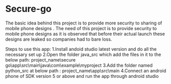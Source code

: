 # Secure-go
The basic idea behind this project is to provide more security to sharing of mobile phone designs . The need of this project is to provide security to mobile phone designs as it is observed that before their actual launch these designs are leaked so companies had to bare loss.

Steps to use this app:
1.Install andoid studio latest version and do all the necessary set up
2.Open the folder java_src which add the files in it to the  below path:
   project_name\secure go\app\src\main\java\com\example\myproject
3.Add the folder named python_src at below path :
  project_name\app\src\main
4.Connect an android phone of SDK version 5 or above and run the app through android studio
